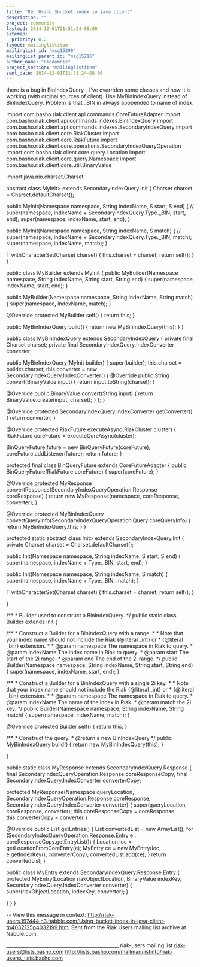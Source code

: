 ```yaml
---
title: "Re: Using $bucket index in java client"
description: ""
project: community
lastmod: 2014-12-01T21:51:24-08:00
sitemap:
  priority: 0.2
layout: mailinglistitem
mailinglist_id: "msg15290"
mailinglist_parent_id: "msg15216"
author_name: "niedomnie"
project_section: "mailinglistitem"
sent_date: 2014-12-01T21:51:24-08:00
---
```



there is a bug in BinIndexQuery - I've overriden some classes and now it is
working (with orginal sources of client). Use MyBinIndexQuery instead of
BinIndexQuery. Problem is that \_BIN in always apppended to name of index.

import com.basho.riak.client.api.commands.CoreFutureAdapter
import com.basho.riak.client.api.commands.indexes.BinIndexQuery
import com.basho.riak.client.api.commands.indexes.SecondaryIndexQuery
import com.basho.riak.client.core.RiakCluster
import com.basho.riak.client.core.RiakFuture
import com.basho.riak.client.core.operations.SecondaryIndexQueryOperation
import com.basho.riak.client.core.query.Location
import com.basho.riak.client.core.query.Namespace
import com.basho.riak.client.core.util.BinaryValue

import java.nio.charset.Charset

abstract class MyInit> extends
SecondaryIndexQuery.Init
{
 Charset charset = Charset.defaultCharset();

 public MyInit(Namespace namespace, String indexName, S start, S end)
 {
// super(namespace, indexName + SecondaryIndexQuery.Type.\_BIN, start,
end);
 super(namespace, indexName, start, end);
 }

 public MyInit(Namespace namespace, String indexName, S match)
 {
// super(namespace, indexName + SecondaryIndexQuery.Type.\_BIN,
match);
 super(namespace, indexName, match);
 }

 T withCharacterSet(Charset charset)
 {
 this.charset = charset;
 return self();
 }
}

public class MyBuilder extends MyInit
{
 public MyBuilder(Namespace namespace, String indexName, String start,
String end)
 {
 super(namespace, indexName, start, end);
 }

 public MyBuilder(Namespace namespace, String indexName, String match)
 {
 super(namespace, indexName, match);
 }

 @Override
 protected MyBuilder self()
 {
 return this;
 }

 public MyBinIndexQuery build()
 {
 return new MyBinIndexQuery(this);
 }
}

public class MyBinIndexQuery extends SecondaryIndexQuery
{
 private final Charset charset;
 private final SecondaryIndexQuery.IndexConverter converter;

 public MyBinIndexQuery(MyInit builder)
 {
 super(builder);
 this.charset = builder.charset;
 this.converter = new SecondaryIndexQuery.IndexConverter() {
 @Override
 public String convert(BinaryValue input)
 {
 return input.toString(charset);
 }

 @Override
 public BinaryValue convert(String input)
 {
 return BinaryValue.create(input, charset);
 }
 };
 }

 @Override
 protected SecondaryIndexQuery.IndexConverter getConverter()
 {
 return converter;
 }

 @Override
 protected RiakFuture
executeAsync(RiakCluster cluster)
 {
 RiakFuture coreFuture =
 executeCoreAsync(cluster);

 BinQueryFuture future = new BinQueryFuture(coreFuture);
 coreFuture.addListener(future);
 return future;
 }

 protected final class BinQueryFuture extends
CoreFutureAdapter {
 public
BinQueryFuture(RiakFuture coreFuture)
 {
 super(coreFuture);
 }

 @Override
 protected MyResponse
convertResponse(SecondaryIndexQueryOperation.Response coreResponse)
 {
 return new MyResponse(namespace, coreResponse, converter);
 }

 @Override
 protected MyBinIndexQuery
convertQueryInfo(SecondaryIndexQueryOperation.Query coreQueryInfo)
 {
 return MyBinIndexQuery.this;
 }
 }

 protected static abstract class Init> extends
SecondaryIndexQuery.Init
 {
 private Charset charset = Charset.defaultCharset();

 public Init(Namespace namespace, String indexName, S start, S end)
 {
 super(namespace, indexName + Type.\_BIN, start, end);
 }

 public Init(Namespace namespace, String indexName, S match)
 {
 super(namespace, indexName + Type.\_BIN, match);
 }

 T withCharacterSet(Charset charset)
 {
 this.charset = charset;
 return self();
 }

 }

 /\*\*
 \* Builder used to construct a BinIndexQuery.
 \*/
 public static class Builder extends Init
 {

 /\*\*
 \* Construct a Builder for a BinIndexQuery with a range.
 \* 
 \* Note that your index name should not include the Riak {@literal
\_int} or
 \* {@literal \_bin} extension.
 \* 
 \* @param namespace The namespace in Riak to query.
 \* @param indexName The index name in Riak to query.
 \* @param start The start of the 2i range.
 \* @param end The end of the 2i range.
 \*/
 public Builder(Namespace namespace, String indexName, String start,
String end)
 {
 super(namespace, indexName, start, end);
 }

 /\*\*
 \* Construct a Builder for a BinIndexQuery with a single 2i key.
 \* 
 \* Note that your index name should not include the Riak {@literal
\_int} or
 \* {@literal \_bin} extension.
 \* 
 \* @param namespace The namespace in Riak to query.
 \* @param indexName The name of the index in Riak.
 \* @param match the 2i key.
 \*/
 public Builder(Namespace namespace, String indexName, String match)
 {
 super(namespace, indexName, match);
 }

 @Override
 protected Builder self()
 {
 return this;
 }

 /\*\*
 \* Construct the query.
 \* @return a new BinIndexQuery
 \*/
 public MyBinIndexQuery build()
 {
 return new MyBinIndexQuery(this);
 }

 }

 public static class MyResponse extends
SecondaryIndexQuery.Response
 {
 final SecondaryIndexQueryOperation.Response coreResponseCopy;
 final SecondaryIndexQuery.IndexConverter converterCopy;

 protected MyResponse(Namespace queryLocation,
SecondaryIndexQueryOperation.Response coreResponse,
SecondaryIndexQuery.IndexConverter converter)
 {
 super(queryLocation, coreResponse, converter);
 this.coreResponseCopy = coreResponse
 this.converterCopy = converter
 }

 @Override
 public List getEntries()
 {
 List convertedList = new ArrayList();
 for (SecondaryIndexQueryOperation.Response.Entry e :
coreResponseCopy.getEntryList())
 {
 Location loc = getLocationFromCoreEntry(e);
 MyEntry ce = new MyEntry(loc, e.getIndexKey(),
converterCopy);
 convertedList.add(ce);
 }
 return convertedList;
 }

 public class MyEntry extends
SecondaryIndexQuery.Response.Entry
 {
 protected MyEntry(Location riakObjectLocation, BinaryValue
indexKey, SecondaryIndexQuery.IndexConverter converter)
 {
 super(riakObjectLocation, indexKey, converter);
 }

 }
 }
}



--
View this message in context: 
http://riak-users.197444.n3.nabble.com/Using-bucket-index-in-java-client-tp4032125p4032199.html
Sent from the Riak Users mailing list archive at Nabble.com.

\_\_\_\_\_\_\_\_\_\_\_\_\_\_\_\_\_\_\_\_\_\_\_\_\_\_\_\_\_\_\_\_\_\_\_\_\_\_\_\_\_\_\_\_\_\_\_
riak-users mailing list
riak-users@lists.basho.com
http://lists.basho.com/mailman/listinfo/riak-users\_lists.basho.com









